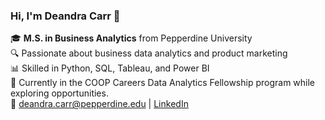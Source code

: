 ### Hi, I'm Deandra Carr 👋

🎓 **M.S. in Business Analytics** from Pepperdine University  
🔍 Passionate about business data analytics and product marketing  
📊 Skilled in Python, SQL, Tableau, and Power BI  
🎯 Currently in the COOP Careers Data Analytics Fellowship program while exploring opportunities.  
📧 [deandra.carr@pepperdine.edu](mailto:deandra.carr@pepperdine.edu) | [LinkedIn](https://www.linkedin.com/in/deandracarr/)

